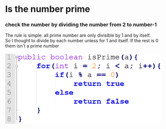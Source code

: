 # Is the number prime
<h3>check the number by dividing the number from 2 to number-1</h3>
The rule is simple: all prime number are only divisible by 1 and by itself.<br>
So I thought to divide by each number unless for 1 and itself. If the rest is 0 them isn't a prime number<br>
<br>
<img src="isPrime.png">
